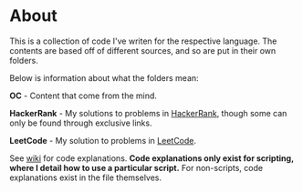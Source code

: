 # About

This is a collection of code I've writen for the respective language. The contents are based off of different sources, and so are put in their own folders. 

Below is information about what the folders mean:

  **OC** - Content that come from the mind.
  
  **HackerRank** - My solutions to problems in [HackerRank](https://www.hackerrank.com/), though some can only be found through exclusive links. 
  
  **LeetCode** - My solution to problems in [LeetCode](https://leetcode.com/).

See [wiki](https://github.com/Antonio-III/Python/wiki) for code explanations. **Code explanations only exist for scripting, where I detail how to use a particular script.** For non-scripts, code explanations exist in the file themselves.
